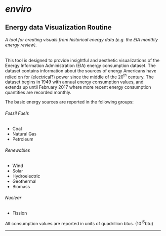 # *enviro*

## Energy data Visualization Routine

###### A tool for creating visuals from historical energy data (e.g. the EIA monthly energy review).
 
This tool is designed to provide insightful and aesthetic visualizations of the Energy Information Administration (EIA) energy consumption dataset. The dataset contains information about the sources of energy Americans have relied on for (electrical?) power since the middle of the 20$^{\text{th}}$ century. The dataset begins in 1949 with annual energy consumption values, and extends up until February 2017 where more recent energy consumption quantities are recorded monthly.

The basic energy sources are reported in the following groups:  

###### Fossil Fuels
* Coal
* Natural Gas
* Petroleum

###### Renewables
* Wind
* Solar
* Hydroelectric
* Geothermal
* Biomass

###### Nuclear
* Fission

All consumption values are reported in units of quadrillion btus. ($10^{15}$btu)

--------------------------------------------------------------
